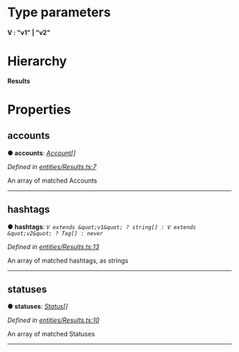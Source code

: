 

# Type parameters
#### V :   "v1" &#124; "v2"

# Hierarchy

**Results**

# Properties

<a id="accounts"></a>

##  accounts

**● accounts**: *[Account](_entities_account_.account.md)[]*

*Defined in [entities/Results.ts:7](https://github.com/aendrew/core/blob/a43c578/src/entities/Results.ts#L7)*

An array of matched Accounts

___
<a id="hashtags"></a>

##  hashtags

**● hashtags**: *`V extends &quot;v1&quot; ? string[] : V extends &quot;v2&quot; ? Tag[] : never`*

*Defined in [entities/Results.ts:13](https://github.com/aendrew/core/blob/a43c578/src/entities/Results.ts#L13)*

An array of matched hashtags, as strings

___
<a id="statuses"></a>

##  statuses

**● statuses**: *[Status](_entities_status_.status.md)[]*

*Defined in [entities/Results.ts:10](https://github.com/aendrew/core/blob/a43c578/src/entities/Results.ts#L10)*

An array of matched Statuses

___

